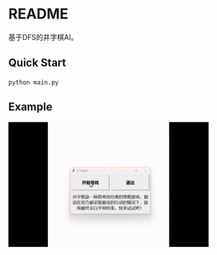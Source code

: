 # README

基于DFS的井字棋AI。

## Quick Start

```
python main.py
```

## Example

<img src="./src/example.gif" style="zoom:50%;" />